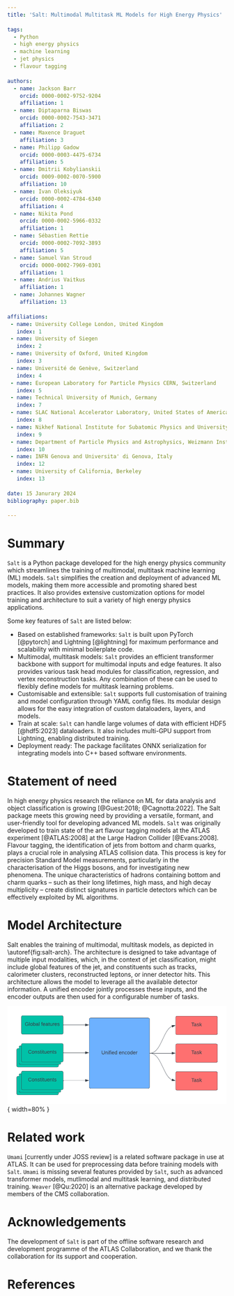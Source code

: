 ```yaml
---
title: 'Salt: Multimodal Multitask ML Models for High Energy Physics'

tags:
  - Python
  - high energy physics
  - machine learning
  - jet physics
  - flavour tagging

authors:
  - name: Jackson Barr
    orcid: 0000-0002-9752-9204 
    affiliation: 1
  - name: Diptaparna Biswas
    orcid: 0000-0002-7543-3471
    affiliation: 2
  - name: Maxence Draguet
    affiliation: 3
  - name: Philipp Gadow
    orcid: 0000-0003-4475-6734
    affiliation: 5
  - name: Dmitrii Kobylianskii
    orcid: 0009-0002-0070-5900
    affiliation: 10
  - name: Ivan Oleksiyuk
    orcid: 0000-0002-4784-6340
    affiliation: 4
  - name: Nikita Pond
    orcid: 0000-0002-5966-0332
    affiliation: 1
  - name: Sébastien Rettie
    orcid: 0000-0002-7092-3893
    affiliation: 5
  - name: Samuel Van Stroud
    orcid: 0000-0002-7969-0301
    affiliation: 1
  - name: Andrius Vaitkus
    affiliation: 1
  - name: Johannes Wagner
    affiliation: 13

affiliations:
 - name: University College London, United Kingdom
   index: 1
 - name: University of Siegen
   index: 2
 - name: University of Oxford, United Kingdom
   index: 3
 - name: Université de Genève, Switzerland
   index: 4
 - name: European Laboratory for Particle Physics CERN, Switzerland
   index: 5
 - name: Technical University of Munich, Germany
   index: 7
 - name: SLAC National Accelerator Laboratory, United States of America
   index: 8
 - name: Nikhef National Institute for Subatomic Physics and University of Amsterdam, Netherlands
   index: 9
 - name: Department of Particle Physics and Astrophysics, Weizmann Institute of Science, Israel
   index: 10
 - name: INFN Genova and Universita' di Genova, Italy
   index: 12
 - name: University of California, Berkeley
   index: 13

date: 15 Janurary 2024
bibliography: paper.bib

---
```


# Summary

`Salt` is a Python package developed for the high energy physics community which streamlines the training of multimodal, multitask machine learning (ML) models.
`Salt` simplifies the creation and deployment of advanced ML models, making them more accessible and promoting shared best practices.
It also provides extensive customization options for model training and architecture to suit a variety of high energy physics applications.

Some key features of `Salt` are listed below:

- Based on established frameworks: `Salt` is built upon PyTorch [@pytorch] and Lightning [@lightning] for maximum performance and scalability with minimal boilerplate code.
- Multimodal, multitask models: `Salt` provides an efficient transformer backbone with support for multimodal inputs and edge features. It also provides various task head modules for classification, regression, and vertex reconstruction tasks. Any combination of these can be used to flexibly define models for multitask learning problems.
- Customisable and extensible: `Salt` supports full customisation of training and model configuration through YAML config files. Its modular design allows for the easy integration of custom dataloaders, layers, and models.
- Train at scale: `Salt` can handle large volumes of data with efficient HDF5 [@hdf5:2023] dataloaders. It also includes multi-GPU support from Lightning, enabling distributed training.
- Deployment ready: The package facilitates ONNX serialization for integrating models into C++ based software environments.


# Statement of need

In high energy physics research the reliance on ML for data analysis and object classification is growing [@Guest:2018; @Cagnotta:2022].
The Salt package meets this growing need by providing a versatile, formant, and user-friendly tool for developing advanced ML models.
`Salt` was originally developed to train state of the art flavour tagging models at the ATLAS experiment [@ATLAS:2008] at the Large Hadron Collider [@Evans:2008].
Flavour tagging, the identification of jets from bottom and charm quarks, plays a crucial role in analysing ATLAS collision data. This process is key for precision Standard Model measurements, particularly in the characterisation of the Higgs bosons, and for investigating new phenomena.
The unique characteristics of hadrons containing bottom and charm quarks – such as their long lifetimes, high mass, and high decay multiplicity – create distinct signatures in particle detectors which can be effectively exploited by ML algorithms.


# Model Architecture

Salt enables the training of multimodal, multitask models, as depicted in \autoref{fig:salt-arch}.
The architecture is designed to take advantage of multiple input modalities, which, in the context of jet classification, might include global features of the jet, and constituents such as tracks, calorimeter clusters, reconstructed leptons, or inner detector hits.
This architecture allows the model to leverage all the available detector information.
A unified encoder jointly processes these inputs, and the encoder outputs are then used for a configurable number of tasks.

![This diagram illustrates the flow of information within a model trained using `Salt`. Global features and inputs from multiple constituents feed into a unified encoder, which processes and integrates the information. The encoder then outputs to multiple task-specific modules, each tailored to a specific objective.\label{fig:salt-arch}](salt-arch.png){ width=80% }


# Related work

`Umami` [currently under JOSS review] is a related software package in use at ATLAS. 
It can be used for preprocessing data before training models with `Salt`.
`Umami` is missing several features provided by `Salt`, such as advanced transformer models, mutlimodal and multitask learning, and distributed training.
`Weaver` [@Qu:2020] is an alternative package developed by members of the CMS collaboration.


# Acknowledgements

The development of `Salt` is part of the offline software research and development programme of the ATLAS Collaboration, and we thank the collaboration for its support and cooperation.


# References
